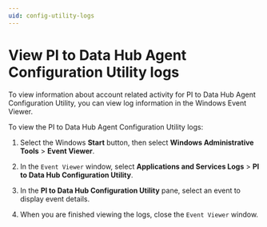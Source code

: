 ```yaml
---
uid: config-utility-logs
---
```


# View PI to Data Hub Agent Configuration Utility logs

To view information about account related activity for PI to Data Hub Agent Configuration Utility, you can view log information in the Windows Event Viewer. 

To view the PI to Data Hub Agent Configuration Utility logs:

1. Select the Windows **Start** button, then select **Windows Administrative Tools** > **Event Viewer**.
 
1. In the `Event Viewer` window, select **Applications and Services Logs** > **PI to Data Hub Configuration Utility**.

1. In the **PI to Data Hub Configuration Utility** pane, select an event to display event details.

1. When you are finished viewing the logs, close the `Event Viewer` window.
